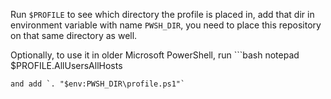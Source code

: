 Run `$PROFILE` to see which directory the profile is placed in, add that dir in environment variable with name `PWSH_DIR`, you need to place this repository on that same directory as well.


Optionally, to use it in older Microsoft PowerShell, run ```bash 
notepad $PROFILE.AllUsersAllHosts
```
and add `. "$env:PWSH_DIR\profile.ps1"` 